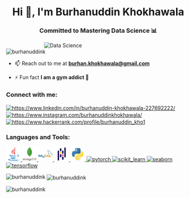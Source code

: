 <h1 align="center">Hi 👋, I'm Burhanuddin Khokhawala</h1>
<h3 align="center">Committed to Mastering Data Science 📊</h3>

<img align='right' alt="Data Science" width="400" src="https://miro.medium.com/v2/resize:fit:720/0*tD5kEC2JYcKHH0zO.gif">

<p align="left"> <img src="https://komarev.com/ghpvc/?username=burhanuddink&label=Profile%20views&color=0e75b6&style=flat" alt="burhanuddink" /> </p>

- 📫 Reach out to me at **burhan.khokhawala@gmail.com**

- ⚡ Fun fact **I am a gym addict 💪**

<h3 align="left">Connect with me:</h3>
<p align="left">
<a href="https://linkedin.com/in/https://www.linkedin.com/in/burhanuddin-khokhawala-227692222/" target="blank"><img align="center" src="https://raw.githubusercontent.com/rahuldkjain/github-profile-readme-generator/master/src/images/icons/Social/linked-in-alt.svg" alt="https://www.linkedin.com/in/burhanuddin-khokhawala-227692222/" height="30" width="40" /></a>
<a href="https://instagram.com/https://www.instagram.com/burhanuddinkhokhawala/" target="blank"><img align="center" src="https://raw.githubusercontent.com/rahuldkjain/github-profile-readme-generator/master/src/images/icons/Social/instagram.svg" alt="https://www.instagram.com/burhanuddinkhokhawala/" height="30" width="40" /></a>
<a href="https://www.hackerrank.com/https://www.hackerrank.com/profile/burhanuddin_kho1" target="blank"><img align="center" src="https://raw.githubusercontent.com/rahuldkjain/github-profile-readme-generator/master/src/images/icons/Social/hackerrank.svg" alt="https://www.hackerrank.com/profile/burhanuddin_kho1" height="30" width="40" /></a>
</p>

<h3 align="left">Languages and Tools:</h3>
<p align="left"> <a href="https://www.java.com" target="_blank" rel="noreferrer"> <img src="https://raw.githubusercontent.com/devicons/devicon/master/icons/java/java-original.svg" alt="java" width="40" height="40"/> </a> <a href="https://www.mongodb.com/" target="_blank" rel="noreferrer"> <img src="https://raw.githubusercontent.com/devicons/devicon/master/icons/mongodb/mongodb-original-wordmark.svg" alt="mongodb" width="40" height="40"/> </a> <a href="https://www.mysql.com/" target="_blank" rel="noreferrer"> <img src="https://raw.githubusercontent.com/devicons/devicon/master/icons/mysql/mysql-original-wordmark.svg" alt="mysql" width="40" height="40"/> </a> <a href="https://pandas.pydata.org/" target="_blank" rel="noreferrer"> <img src="https://raw.githubusercontent.com/devicons/devicon/2ae2a900d2f041da66e950e4d48052658d850630/icons/pandas/pandas-original.svg" alt="pandas" width="40" height="40"/> </a> <a href="https://www.python.org" target="_blank" rel="noreferrer"> <img src="https://raw.githubusercontent.com/devicons/devicon/master/icons/python/python-original.svg" alt="python" width="40" height="40"/> </a> <a href="https://pytorch.org/" target="_blank" rel="noreferrer"> <img src="https://www.vectorlogo.zone/logos/pytorch/pytorch-icon.svg" alt="pytorch" width="40" height="40"/> </a> <a href="https://scikit-learn.org/" target="_blank" rel="noreferrer"> <img src="https://upload.wikimedia.org/wikipedia/commons/0/05/Scikit_learn_logo_small.svg" alt="scikit_learn" width="40" height="40"/> </a> <a href="https://seaborn.pydata.org/" target="_blank" rel="noreferrer"> <img src="https://seaborn.pydata.org/_images/logo-mark-lightbg.svg" alt="seaborn" width="40" height="40"/> </a> <a href="https://www.tensorflow.org" target="_blank" rel="noreferrer"> <img src="https://www.vectorlogo.zone/logos/tensorflow/tensorflow-icon.svg" alt="tensorflow" width="40" height="40"/> </a> </p>

<p><img align="left" src="https://github-readme-stats.vercel.app/api/top-langs?username=burhanuddink&show_icons=true&locale=en&layout=compact" alt="burhanuddink" /></p>

<p>&nbsp;<img align="center" src="https://github-readme-stats.vercel.app/api?username=burhanuddink&show_icons=true&locale=en" alt="burhanuddink" /></p>

<p><img align="center" src="https://github-readme-streak-stats.herokuapp.com/?user=burhanuddink&" alt="burhanuddink" /></p>
